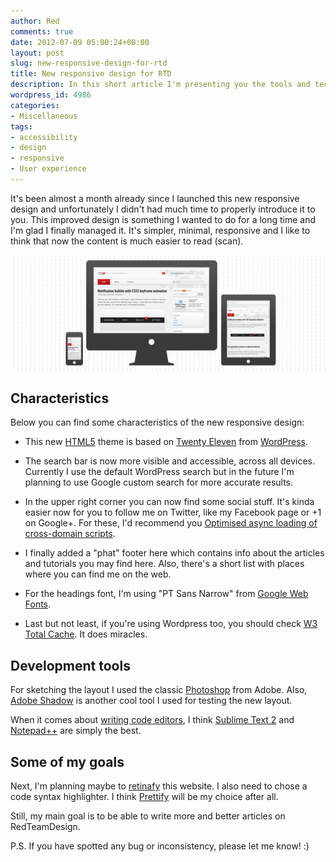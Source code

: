 ```yaml
---
author: Red
comments: true
date: 2012-07-09 05:00:24+00:00
layout: post
slug: new-responsive-design-for-rtd
title: New responsive design for RTD
description: In this short article I'm presenting you the tools and techniques I used for redesigning my new responsive website.
wordpress_id: 4986
categories:
- Miscellaneous
tags:
- accessibility
- design
- responsive
- User experience
---
```


It's been almost a month already since I launched this new responsive design and unfortunately I didn't had much time to properly introduce it to you. This improved design is something I wanted to do for a long time and I'm glad I finally managed it. It's simpler, minimal, responsive and I like to think that now the content is much easier to read (scan).

![](/dist/uploads/2012/07/new-responsive-design.jpg)

<!-- more -->

## Characteristics

Below you can find some characteristics of the new responsive design:

  * This new [HTML5](/create-a-stylish-html5-template-from-scratch) theme is based on [Twenty Eleven](http://wordpress.org/extend/themes/twentyeleven) from [WordPress](http://wordpress.org/).

  * The search bar is now more visible and accessible, across all devices. Currently I use the default WordPress search but in the future I'm planning to use Google custom search for more accurate results.

  * In the upper right corner you can now find some social stuff. It's kinda easier now for you to follow me on Twitter, like my Facebook page or +1 on Google+. For these, I'd recommend you [Optimised async loading of cross-domain scripts](https://gist.github.com/1025811).

  * I finally added a "phat" footer here which contains info about the articles and tutorials you may find here. Also, there's a short list with places where you can find me on the web.

  * For the headings font, I'm using "PT Sans Narrow" from [Google Web Fonts](https://fonts.google.com/specimen/PT+Sans+Narrow).

  * Last but not least, if you're using Wordpress too, you should check [W3 Total Cache](http://wordpress.org/extend/plugins/w3-total-cache/). It does miracles.

## Development tools

For sketching the layout I used the classic [Photoshop](http://www.adobe.com/products/photoshop.html) from Adobe. Also, [Adobe Shadow](http://labs.adobe.com/technologies/shadow/) is another cool tool I used for testing the new layout.

When it comes about [writing code editors](/free-text-editors-tools-for-developers), I think [Sublime Text 2](http://www.sublimetext.com/2) and [Notepad++](http://notepad-plus-plus.org/) are simply the best.

## Some of my goals

Next, I'm planning maybe to [retinafy](http://f.cl.ly/items/012n0O023v2S2N1m3Q1t/How%20to%20Retinafy%20your%20Website.pdf) this website. I also need to chose a code syntax highlighter. I think [Prettify](http://code.google.com/p/google-code-prettify/) will be my choice after all.

Still, my main goal is to be able to write more and better articles on RedTeamDesign.

P.S. If you have spotted any bug or inconsistency, please let me know! :)
